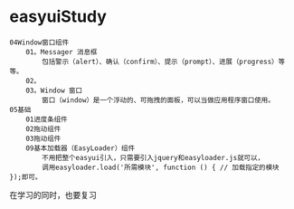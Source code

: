 # easyuiStudy
    04Window窗口组件
        01。Messager 消息框
            包括警示（alert）、确认（confirm）、提示（prompt）、进展（progress）等等。
        02。
        03。Window 窗口
            窗口（window）是一个浮动的、可拖拽的面板，可以当做应用程序窗口使用。
    05基础
        01进度条组件
        02拖动组件
        03拖动组件
        09基本加载器（EasyLoader）组件
            不用把整个easyui引入，只需要引入jquery和easyloader.js就可以，
            调用easyloader.load('所需模块', function () { // 加载指定的模块 });即可。
   


在学习的同时，也要复习
    
